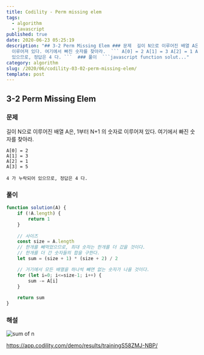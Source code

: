 ```yaml
---
title: Codility - Perm missing elem
tags:
  - algorithm
  - javascript
published: true
date: 2020-06-23 05:25:19
description: "## 3-2 Perm Missing Elem ### 문제  길이 N으로 이루어진 배열 A은, 1부터 N+1 의 숫자로
  이루어져 있다. 여기에서 빠진 숫자를 찾아라.  ``` A[0] = 2 A[1] = 3 A[2] = 1 A[3] = 5  4 가 누락되어
  있으므로, 정답은 4 다. ```  ### 풀이  ```javascript function solut..."
category: algorithm
slug: /2020/06/codility-03-02-perm-missing-elem/
template: post
---
```

## 3-2 Perm Missing Elem

### 문제

길이 N으로 이루어진 배열 A은, 1부터 N+1 의 숫자로 이루어져 있다. 여기에서 빠진 숫자를 찾아라.

```
A[0] = 2
A[1] = 3
A[2] = 1
A[3] = 5

4 가 누락되어 있으므로, 정답은 4 다.
```

### 풀이

```javascript
function solution(A) {
    if (!A.length) {
        return 1
    }
    
    // 사이즈
    const size = A.length
    // 한개를 빼먹었으므로, 최대 숫자는 한개를 더 갔을 것이다. 
    // 한개를 더 간 숫자들의 합을 구한다.
    let sum = (size + 1) * (size + 2) / 2

    // 거기에서 모든 배열을 하나씩 뺴면 없는 숫자가 나올 것이다.
    for (let i=0; i<=size-1; i++) {
        sum -= A[i]
    }
    
    return sum 
}

```

### 해설

![sum of n](https://i.stack.imgur.com/qYmeo.gif)

https://app.codility.com/demo/results/trainingS58ZMJ-NBP/